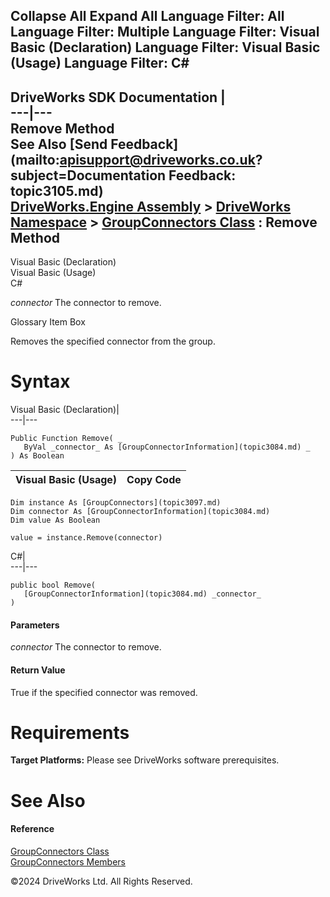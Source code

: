        

 Collapse All Expand All  Language Filter: All  Language Filter: Multiple  Language Filter: Visual Basic (Declaration) Language Filter: Visual Basic (Usage) Language Filter: C#  
---  
DriveWorks SDK Documentation  |   
---|---  
Remove Method   
See Also [Send Feedback](mailto:apisupport@driveworks.co.uk?subject=Documentation Feedback: topic3105.md)  
[DriveWorks.Engine Assembly](topic2156.md) > [DriveWorks Namespace](topic2159.md) > [GroupConnectors Class](topic3097.md) : Remove Method  
---  
  
Visual Basic (Declaration)    
Visual Basic (Usage)    
C# 

_connector_
    The connector to remove.

Glossary Item Box

Removes the specified connector from the group. 

# Syntax

Visual Basic (Declaration)|   
---|---  
      
    
    Public Function Remove( _
       ByVal _connector_ As [GroupConnectorInformation](topic3084.md) _
    ) As Boolean  
  
Visual Basic (Usage)| Copy Code  
---|---  
      
    
    Dim instance As [GroupConnectors](topic3097.md)
    Dim connector As [GroupConnectorInformation](topic3084.md)
    Dim value As Boolean
     
    value = instance.Remove(connector)  
  
C#|   
---|---  
      
    
    public bool Remove( 
       [GroupConnectorInformation](topic3084.md) _connector_
    )  
  
#### Parameters

 _connector_
    The connector to remove.

#### Return Value

True if the specified connector was removed.

# Requirements

**Target Platforms:** Please see DriveWorks software prerequisites.

# See Also

#### Reference

[GroupConnectors Class](topic3097.md)   
[GroupConnectors Members](topic3098.md)

©2024 DriveWorks Ltd. All Rights Reserved.
